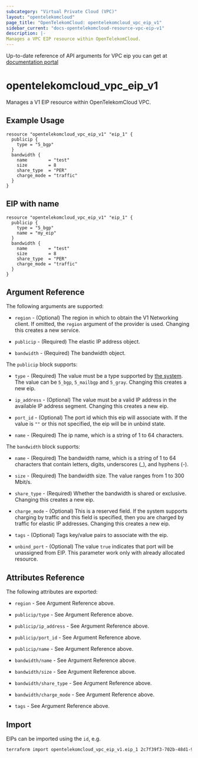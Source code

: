 ```yaml
---
subcategory: "Virtual Private Cloud (VPC)"
layout: "opentelekomcloud"
page_title: "OpenTelekomCloud: opentelekomcloud_vpc_eip_v1"
sidebar_current: "docs-opentelekomcloud-resource-vpc-eip-v1"
description: |-
Manages a VPC EIP resource within OpenTelekomCloud.
---
```


Up-to-date reference of API arguments for VPC eip you can get at
[documentation portal](https://docs.otc.t-systems.com/virtual-private-cloud/api-ref/apis/elastic_ip)

# opentelekomcloud_vpc_eip_v1

Manages a V1 EIP resource within OpenTelekomCloud VPC.

## Example Usage

```hcl
resource "opentelekomcloud_vpc_eip_v1" "eip_1" {
  publicip {
    type = "5_bgp"
  }
  bandwidth {
    name        = "test"
    size        = 8
    share_type  = "PER"
    charge_mode = "traffic"
  }
}
```

## EIP with name

```hcl
resource "opentelekomcloud_vpc_eip_v1" "eip_1" {
  publicip {
    type = "5_bgp"
    name = "my_eip"
  }
  bandwidth {
    name        = "test"
    size        = 8
    share_type  = "PER"
    charge_mode = "traffic"
  }
}
```

## Argument Reference

The following arguments are supported:

* `region` - (Optional) The region in which to obtain the V1 Networking client.
  If omitted, the `region` argument of the provider is used. Changing this
  creates a new service.

* `publicip` - (Required) The elastic IP address object.

* `bandwidth` - (Required) The bandwidth object.

The `publicip` block supports:

* `type` - (Required) The value must be a type supported by [the system](https://docs.otc.t-systems.com/api/eip/eip_api_0001.html#eip_api_0001__en-us_topic_0201534274_table4491214).
  The value can be `5_bgp`, `5_mailbgp` and `5_gray`. Changing this creates a new eip.

* `ip_address` - (Optional) The value must be a valid IP address in the available
  IP address segment. Changing this creates a new eip.

* `port_id` - (Optional) The port id which this eip will associate with. If the value
  is `""` or this not specified, the eip will be in unbind state.

* `name` - (Required) The ip name, which is a string of 1 to 64 characters.

The `bandwidth` block supports:

* `name` - (Required) The bandwidth name, which is a string of 1 to 64 characters
  that contain letters, digits, underscores (_), and hyphens (-).

* `size` - (Required) The bandwidth size. The value ranges from 1 to 300 Mbit/s.

* `share_type` - (Required) Whether the bandwidth is shared or exclusive. Changing
  this creates a new eip.

* `charge_mode` - (Optional) This is a reserved field. If the system supports charging
  by traffic and this field is specified, then you are charged by traffic for elastic
  IP addresses. Changing this creates a new eip.

* `tags` - (Optional) Tags key/value pairs to associate with the eip.

* `unbind_port` - (Optional) The value `true` indicates that port will be unassigned from EIP.
  This parameter work only with already allocated resource.

## Attributes Reference

The following attributes are exported:

* `region` - See Argument Reference above.

* `publicip/type` - See Argument Reference above.

* `publicip/ip_address` - See Argument Reference above.

* `publicip/port_id` - See Argument Reference above.

* `publicip/name` - See Argument Reference above.

* `bandwidth/name` - See Argument Reference above.

* `bandwidth/size` - See Argument Reference above.

* `bandwidth/share_type` - See Argument Reference above.

* `bandwidth/charge_mode` - See Argument Reference above.

* `tags` - See Argument Reference above.

## Import

EIPs can be imported using the `id`, e.g.

```sh
terraform import opentelekomcloud_vpc_eip_v1.eip_1 2c7f39f3-702b-48d1-940c-b50384177ee1
```
